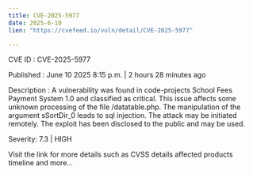 ```yaml
---
title: CVE-2025-5977
date: 2025-6-10
lien: "https://cvefeed.io/vuln/detail/CVE-2025-5977"

---
```


CVE ID : CVE-2025-5977

Published :  June 10
2025
8:15 p.m. | 2 hours
28 minutes ago

Description : A vulnerability was found in code-projects School Fees Payment System 1.0 and classified as critical. This issue affects some unknown processing of the file /datatable.php. The manipulation of the argument sSortDir_0 leads to sql injection. The attack may be initiated remotely. The exploit has been disclosed to the public and may be used.

Severity: 7.3 | HIGH

Visit the link for more details
such as CVSS details
affected products
timeline
and more...
